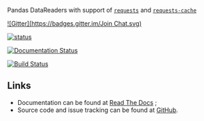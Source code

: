 Pandas DataReaders with support of [`requests`](http://www.python-requests.org/) and [`requests-cache`](http://requests-cache.readthedocs.org/)

[![Gitter](https://badges.gitter.im/Join Chat.svg)](https://gitter.im/femtotrader/pandas_datareaders?utm_source=badge&utm_medium=badge&utm_campaign=pr-badge&utm_content=badge)

[![status](https://sourcegraph.com/api/repos/github.com/femtotrader/pandas_datareaders/.badges/status.png)](https://sourcegraph.com/github.com/femtotrader/pandas_datareaders)

[![Documentation Status](https://readthedocs.org/projects/pandas-datareaders/badge/?version=latest)](https://readthedocs.org/projects/pandas-datareaders/?badge=latest)

[![Build Status](https://travis-ci.org/femtotrader/pandas_datareaders.svg)](https://travis-ci.org/femtotrader/pandas_datareaders)

## Links
* Documentation can be found at [Read The Docs](http://pandas-datareaders.readthedocs.org/) ;
* Source code and issue tracking can be found at [GitHub](https://github.com/femtotrader/pandas_datareaders).
